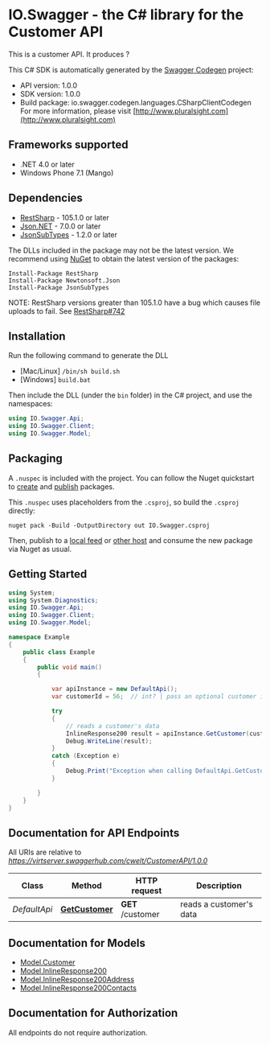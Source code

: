 # IO.Swagger - the C# library for the Customer API

This is a customer API. It produces ?

This C# SDK is automatically generated by the [Swagger Codegen](https://github.com/swagger-api/swagger-codegen) project:

- API version: 1.0.0
- SDK version: 1.0.0
- Build package: io.swagger.codegen.languages.CSharpClientCodegen
    For more information, please visit [http://www.pluralsight.com](http://www.pluralsight.com)

<a name="frameworks-supported"></a>
## Frameworks supported
- .NET 4.0 or later
- Windows Phone 7.1 (Mango)

<a name="dependencies"></a>
## Dependencies
- [RestSharp](https://www.nuget.org/packages/RestSharp) - 105.1.0 or later
- [Json.NET](https://www.nuget.org/packages/Newtonsoft.Json/) - 7.0.0 or later
- [JsonSubTypes](https://www.nuget.org/packages/JsonSubTypes/) - 1.2.0 or later

The DLLs included in the package may not be the latest version. We recommend using [NuGet](https://docs.nuget.org/consume/installing-nuget) to obtain the latest version of the packages:
```
Install-Package RestSharp
Install-Package Newtonsoft.Json
Install-Package JsonSubTypes
```

NOTE: RestSharp versions greater than 105.1.0 have a bug which causes file uploads to fail. See [RestSharp#742](https://github.com/restsharp/RestSharp/issues/742)

<a name="installation"></a>
## Installation
Run the following command to generate the DLL
- [Mac/Linux] `/bin/sh build.sh`
- [Windows] `build.bat`

Then include the DLL (under the `bin` folder) in the C# project, and use the namespaces:
```csharp
using IO.Swagger.Api;
using IO.Swagger.Client;
using IO.Swagger.Model;
```
<a name="packaging"></a>
## Packaging

A `.nuspec` is included with the project. You can follow the Nuget quickstart to [create](https://docs.microsoft.com/en-us/nuget/quickstart/create-and-publish-a-package#create-the-package) and [publish](https://docs.microsoft.com/en-us/nuget/quickstart/create-and-publish-a-package#publish-the-package) packages.

This `.nuspec` uses placeholders from the `.csproj`, so build the `.csproj` directly:

```
nuget pack -Build -OutputDirectory out IO.Swagger.csproj
```

Then, publish to a [local feed](https://docs.microsoft.com/en-us/nuget/hosting-packages/local-feeds) or [other host](https://docs.microsoft.com/en-us/nuget/hosting-packages/overview) and consume the new package via Nuget as usual.

<a name="getting-started"></a>
## Getting Started

```csharp
using System;
using System.Diagnostics;
using IO.Swagger.Api;
using IO.Swagger.Client;
using IO.Swagger.Model;

namespace Example
{
    public class Example
    {
        public void main()
        {

            var apiInstance = new DefaultApi();
            var customerId = 56;  // int? | pass an optional customer id.

            try
            {
                // reads a customer's data
                InlineResponse200 result = apiInstance.GetCustomer(customerId);
                Debug.WriteLine(result);
            }
            catch (Exception e)
            {
                Debug.Print("Exception when calling DefaultApi.GetCustomer: " + e.Message );
            }

        }
    }
}
```

<a name="documentation-for-api-endpoints"></a>
## Documentation for API Endpoints

All URIs are relative to *https://virtserver.swaggerhub.com/cwelt/CustomerAPI/1.0.0*

Class | Method | HTTP request | Description
------------ | ------------- | ------------- | -------------
*DefaultApi* | [**GetCustomer**](docs/DefaultApi.md#getcustomer) | **GET** /customer | reads a customer's data


<a name="documentation-for-models"></a>
## Documentation for Models

 - [Model.Customer](docs/Customer.md)
 - [Model.InlineResponse200](docs/InlineResponse200.md)
 - [Model.InlineResponse200Address](docs/InlineResponse200Address.md)
 - [Model.InlineResponse200Contacts](docs/InlineResponse200Contacts.md)


<a name="documentation-for-authorization"></a>
## Documentation for Authorization

All endpoints do not require authorization.
